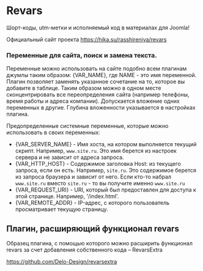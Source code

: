 # Revars
Шорт-коды, utm-метки и исполняемый код в материалах для Joomla!

Официальный сайт проекта https://hika.su/rasshireniya/revars 

### Переменные для сайта, поиск и замена текста.
Переменные можно использовать на сайте подобно всем плагинам джумлы таким образом: {VAR_NAME}, где NAME - это имя переменной. 
Плагин позволяет заменять указанное сочетание на то, которое вы добавите в таблице.
Таким образом можно в одном месте сконцентрировать все переопределения сайта (например телефоны, время работы и адреса компании).
Допускается вложение одних переменных в другие.
Глубина вложенности указывается в настройках плагина.

Предопределенные системные переменные, которые можно использовать в своих переменных:
* {VAR_SERVER_NAME} - Имя хоста, на котором выполняется текущий скрипт. Например, ```www.site.ru```. Это имя берется из настроек сервера и не зависит от адреса запроса.
* {VAR_HTTP_HOST} - Содержимое заголовка Host: из текущего запроса, если он есть. Например, ```site.ru```. Это содержимое берется из запроса браузера и зависит от него. Если кто-то набрал ```www.site.ru``` вместо ```site.ru``` - то вы получите именно ```www.site.ru```
* {VAR_REQUEST_URI} - URI, который был предоставлен для доступа к этой странице. Например, '/index.html'.
* {VAR_REMOTE_ADDR} - IP-адрес, с которого пользователь просматривает текущую страницу.

## Плагин, расширяющий функционал revars

Образец плагина, с помощью которого можно расширить функционал revars за счет добавления собственного кода – RevarsExtra
 
 https://github.com/Delo-Design/revarsextra
